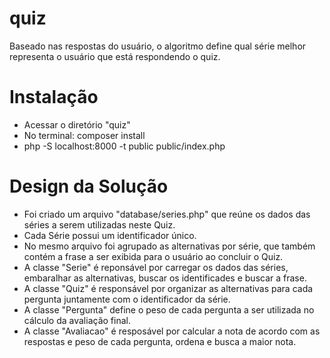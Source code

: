 # quiz
Baseado nas respostas do usuário, o algoritmo define qual série melhor representa o usuário que está respondendo o quiz.

# Instalação
- Acessar o diretório "quiz"
- No terminal: composer install
- php -S localhost:8000 -t public public/index.php

# Design da Solução
- Foi criado um arquivo "database/series.php" que reúne os dados das séries a serem utilizadas neste Quiz.
- Cada Série possui um identificador único.
- No mesmo arquivo foi agrupado as alternativas por série, que também contém a frase a ser exibida para o usuário ao concluir o Quiz.
- A classe "Serie" é reponsável por carregar os dados das séries, embaralhar as alternativas, buscar os identificades e buscar a frase.
- A classe "Quiz" é responsável por organizar as alternativas para cada pergunta juntamente com o identificador da série.
- A classe "Pergunta" define o peso de cada pergunta a ser utilizada no cálculo da avaliação final.
- A classe "Avaliacao" é resposável por calcular a nota de acordo com as respostas e peso de cada pergunta, ordena e busca
a maior nota.